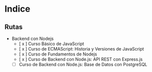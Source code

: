 # Indice

## Rutas
- Backend con Nodejs
  - [ x ] Curso Básico de JavaScript
  - [ x ] Curso de ECMAScript: Historia y Versiones de JavaScript
  - [ x ] Curso de Fundamentos de Nodejs
  - [ x ] Curso de Backend con Node.js: API REST con Express.js
  - [  ] Curso de Backend con Node.js: Base de Datos con PostgreSQL 
